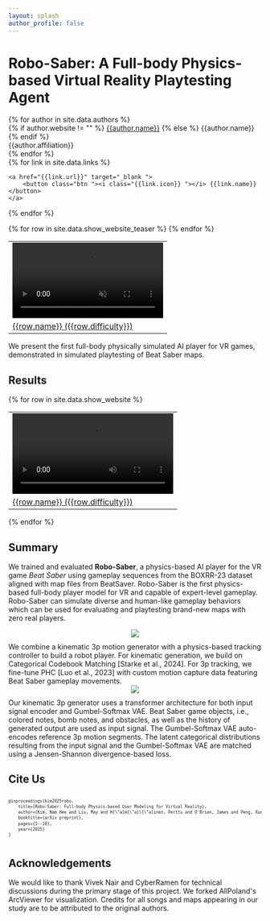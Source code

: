 ```yaml
---
layout: splash
author_profile: false
---
```


# Robo-Saber: A Full-body Physics-based Virtual Reality Playtesting Agent

<!-- <img src="/assets/images/website-title.svg" /> -->

<link rel="stylesheet" href="https://cdnjs.cloudflare.com/ajax/libs/OwlCarousel2/2.3.4/assets/owl.carousel.min.css">
<link rel="stylesheet" href="https://cdnjs.cloudflare.com/ajax/libs/OwlCarousel2/2.3.4/assets/owl.theme.default.min.css">
<style>
div {
    /* border: 1px solid black; */
}

div.author {
display: flex;
flex-wrap: wrap;
align-items: center;
}

div.affiliation {
padding-left: 10px;
font-size: 0.8rem;
vertical-align: middle;
}

/_ @media (min-width:320px) {
div.name {
text-transform: uppercase;
width: 100%;
}
} _/

@media (min-width:600px) {
div.name {
text-transform: uppercase;
/_ margin-right: auto; _/
}
}

span.affiliation {
size: 1px;
}
p.author {
margin: 5px 0
}

div.teaser {
overflow: hidden;
align: center;
text-align: center;
padding-bottom: 10px;
padding-top: 10px;
}

img.teaser {
overflow: hidden;
object-fit: cover;
width:40%;
min-width: 300px;
/_ min-height: 200px; _/
margin-top:-50px;
margin-bottom: -50px;
/_ margin-left: auto;
margin-right: auto; _/
}

a {
text-decoration: none;
}

ul.authors.links li {
margin-top: 0.8rem;
padding: 0 0.1rem;
}

/_ Style buttons _/
.btn {
background-color: rgb(70, 139, 250);; /_ Blue background _/
border: none; /_ Remove borders _/
color: white; /_ White text _/
padding: 8px 12px; /_ Some padding _/
font-size: 14px; /_ Set a font size _/
cursor: pointer; /_ Mouse pointer on hover _/
border-radius: 18px;
}

/_ Darker background on mouse-over _/
.btn:hover {
background-color: rgb(70, 139, 250);;
/_ Blue background _/
}

div.links {
display: flex;
flex-wrap: wrap;
align-items: center;
text-align: center;
justify-content:center;
}

div.youtube {
width: 80%;
min-width: 320px;
margin: auto;
display: flex;
flex-wrap: wrap;
align-items: center;
text-align: center;
justify-content:center;
}

div.teaser {
width: 100%;
min-width: 320px;
margin: auto;
display: flex;
flex-wrap: wrap;
align-items: center;
text-align: center;
justify-content:center;
}

table.results {
align-items: center;
text-align: center;
}

table.teaser {
align-items: center;
text-align: center;
}

</style>

<script src="https://code.jquery.com/jquery-3.7.1.min.js" integrity="sha256-/JqT3SQfawRcv/BIHPThkBvs0OEvtFFmqPF/lYI/Cxo=" crossorigin="anonymous"></script>
<script src="https://cdnjs.cloudflare.com/ajax/libs/OwlCarousel2/2.3.4/owl.carousel.min.js"></script>

<script>
$('.owl-carousel').owlCarousel({
    loop:true,
    margin:10,
    nav:true,
    responsive:{
        0:{
            items:1
        },
        600:{
            items:3
        },
        1000:{
            items:5
        }
    }
})
</script>

<div class="authors">
{% for author in site.data.authors %}

<div class="author">
<div class="name">
{% if author.website != "" %}
<a href="{{author.website}}">{{author.name}}</a>
{% else %}
{{author.name}}
{% endif %}
</div>
<div class="affiliation">{{author.affiliation}}</div>
</div>
{% endfor %}

<div class="links">
{% for link in site.data.links %}

    <a href="{{link.url}}" target="_blank ">
        <button class="btn "><i class="{{link.icon}} "></i> {{link.name}}</button>
    </a>

{% endfor %}

</div>

<div class="teaser">
<table class="teaser">
{% for row in site.data.show_website_teaser %}
<tr>
<td>
<video width="100%" controls autoplay loop muted>
    <source src="https://users.aalto.fi/~kimn1/robo-saber/videos/{{row.hash}}_{{row.difficulty}}.mp4" type="video/mp4">
</video>
</td>
</tr>
<tr>
<td>
<a href="https://beatsaver.com/maps/{{row.id}}" target="_blank">{{row.name}} ({{row.difficulty}})</a></td>
</tr>
{% endfor %}
</table>

We present the first full-body physically simulated AI player for VR games, demonstrated in simulated playtesting of Beat Saber maps.

</div>

</div>

## Results

<div class="owl-carousel owl-theme">
{% for row in site.data.show_website %}
<div class="item">
<table class="results">
<tr>
<td>
<video width="320" controls>
    <source class="owl-lazy" src="https://users.aalto.fi/~kimn1/robo-saber/videos/{{row.hash}}_{{row.difficulty}}.mp4" type="video/mp4">
</video>
</td>
</tr>
<tr>
<td>
<a href="https://beatsaver.com/maps/{{row.id}}" target="_blank">{{row.name}} ({{row.difficulty}})</a>
</td>
</tr>
</table>
</div>
{% endfor %}
</div>
<script>
$('.owl-carousel').owlCarousel({
    loop:false,
    margin:10,
    nav:true,
    video:true,
    center:true,
    lazyLoad:true,
    responsive:{
        0:{
            items:1
        },
        600:{
            items:2
        },
        1000:{
            items:3
        }
    }
})
</script>

## Summary

We trained and evaluated **Robo-Saber**, a physics-based AI player for the VR game _Beat Saber_ using gameplay sequences from the BOXRR-23 dataset aligned with map files from BeatSaver. Robo-Saber is the first physics-based full-body player model for VR and capable of expert-level gameplay. Robo-Saber can simulate diverse and human-like gameplay behaviors which can be used for evaluating and playtesting brand-new maps with zero real players.

<style>
div.figure {
    width: 100%;
    margin-left: auto;
    margin-right: auto;
    align: center;
    text-align: center;
    padding-bottom: 10px;
}
</style>

<div class="figure">
<img src="{{'/assets/images/BeatyFigs-v7.png' | relative_url }}"/>
</div>
<div>
We combine a kinematic 3p motion generator with a physics-based tracking controller to build a robot player. For kinematic generation, we build on Categorical Codebook Matching [Starke et al., 2024]. For 3p tracking, we fine-tune PHC [Luo et al., 2023] with custom motion capture data featuring Beat Saber gameplay movements.
</div>

<div class="figure">
<img src="{{'/assets/images/ccm-v1.png' | relative_url }}"/>
</div>
<div>
Our kinematic 3p generator uses a transformer architecture for both input signal encoder and Gumbel-Softmax VAE. Beat Saber game objects, i.e., colored notes, bomb notes, and obstacles, as well as the history of generated output are used as input signal. The Gumbel-Softmax VAE auto-encodes reference 3p motion segments. The latent categorical distributions resulting from the input signal and the Gumbel-Softmax VAE are matched using a Jensen-Shannon divergence-based loss.
</div>

## Cite Us

<div style="display: flex;">
<pre style="line-height: 1.4; overflow: auto; font-size: 0.5rem; ">
@inproceedings{kim2025robo,
    title={Robo-Saber: Full-body Physics-based User Modeling for Virtual Reality},
    author={Kim, Nam Hee and Liu, May and H{\"a}m{\"a}l{\"a}inen, Perttu and O'Brien, James and Peng, Xue Bin},
    booktitle={arXiv preprint},
    pages={1--10},
    year={2025}
}
</pre>
</div>

## Acknowledgements

We would like to thank Vivek Nair and CyberRamen for technical discussions during the primary stage of this project. We forked AllPoland's ArcViewer for visualization. Credits for all songs and maps appearing in our study are to be attributed to the original authors.
